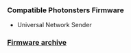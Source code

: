 ### Compatible Photonsters Firmware

- Universal Network Sender

### [Firmware archive](/firmware-archive)
